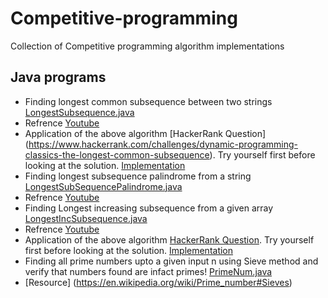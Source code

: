 # Competitive-programming
Collection of Competitive programming algorithm implementations

## Java programs
* Finding longest common subsequence between two strings [LongestSubsequence.java](./src/practice/LongestSubsequence.java)
 * Refrence [Youtube](https://www.youtube.com/watch?v=NnD96abizww)
 * Application of the above algorithm [HackerRank Question]
 (https://www.hackerrank.com/challenges/dynamic-programming-classics-the-longest-common-subsequence). Try yourself first before looking at the solution. [Implementation](./src/practice/LongestCommonSubsequence.java)
* Finding longest subsequence palindrome from a string [LongestSubSequencePalindrome.java](./src/practice/LongestSubSequencePalindrome.java	)
 * Refrence [Youtube](https://www.youtube.com/watch?v=_nCsPn7_OgI)
* Finding Longest increasing subsequence from a given array [LongestIncSubsequence.java](./src/practice/LongestIncSubsequence.java)
 * Refrence [Youtube](https://www.youtube.com/watch?v=CE2b_-XfVDk)
 * Application of the above algorithm [HackerRank Question](https://www.hackerrank.com/challenges/divisible-sum-pairs). Try yourself first    before looking at the solution. [Implementation](./src/practice/DivisiblePairSum.java)
* Finding all prime numbers upto a given input n using Sieve method and verify that numbers found are infact primes! [PrimeNum.java](./src/practice/PrimeNum.java)
 * [Resource] (https://en.wikipedia.org/wiki/Prime_number#Sieves)
